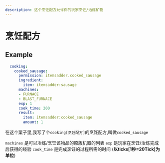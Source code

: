 ```yaml
---
description: 这个烹饪配方允许你的玩家烹饪/治炼矿物
---
```


# 烹饪配方

## Example

```yaml
  cooking:
    cooked_sausage:
      permission: itemsadder.cooked_sausage
      ingredient:
        item: itemsadder:sausage
      machines:
      - FURNACE
      - BLAST_FURNACE
      exp: 1
      cook_time: 200
      result:
        item: itemsadder:cooked_sausage
        amount: 1
```

在这个栗子里,我写了个`cooking[烹饪配方]`的烹饪配方,叫做`cooked_sausage`

`machines` 是可以冶炼/烹饪该物品的原版机器的列表 
`exp` 是玩家在烹饪/治炼完成后获得的经验 
`cook_time` 是完成烹饪的过程所需的时间 \(**以ticks[1秒=20Tick]为单位**\)

